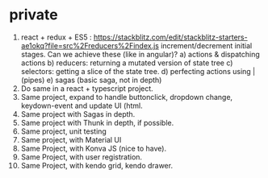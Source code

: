 # private

1) react + redux + ES5 : https://stackblitz.com/edit/stackblitz-starters-ae1okq?file=src%2Freducers%2Findex.js
   increment/decrement initial stages.
   Can we achieve these (like in angular)?
      a) actions & dispatching actions
      b) reducers: returning a mutated version of state tree
      c) selectors: getting a slice of the state tree.
      d) perfecting actions using | (pipes)
      e) sagas (basic saga, not in depth)
2) Do same in a react + typescript project.
3) Same project, expand to handle buttonclick, dropdown change, keydown-event and update UI (html.
4) Same project with Sagas in depth.
5) Same project with Thunk in depth, if possible.
6) Same project, unit testing
7) Same project, with Material UI
8) Same Project, with Konva JS (nice to have).
9) Same Project, with user registration.
10) Same Project, with kendo grid, kendo drawer.
